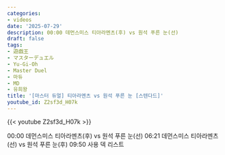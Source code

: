 ```yaml
---
categories:
- videos
date: '2025-07-29'
description: 00:00 데먼스미스 티아라멘츠(후) vs 원석 푸른 눈(선)
draft: false
tags:
- 遊戯王
- マスターデュエル
- Yu-Gi-Oh
- Master Duel
- 마듀
- MD
- 유희왕
title: '[마스터 듀얼] 티아라멘츠 vs 원석 푸른 눈 [스텐다드]'
youtube_id: Z2sf3d_H07k
---
```



{{< youtube Z2sf3d_H07k >}}

00:00 데먼스미스 티아라멘츠(후) vs 원석 푸른 눈(선)
06:21 데먼스미스 티아라멘츠(선) vs 원석 푸른 눈(후)
09:50 사용 덱 리스트